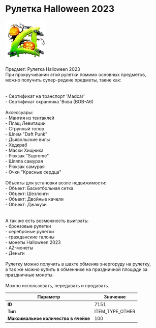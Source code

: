 # Рулетка Halloween 2023

![Item Image](../img/7151.webp?raw=true)

Предмет: Рулетка Halloween 2023<br>При прокручивании этой рулетки помимо основных предметов,<br>можно получить супер-редкие предметы, такие как:<br><br><br>- Сертификат на транспорт 'Madcar'<br>- Сертификат охранника 'Вова (ВОВ-А6)<br><br>Аксессуары:<br>- Мантия из тентаклей<br>- Плащ Левитации<br>- Струнный топор<br>- Шлем "Daft Punk"<br>- Дьявольские вилы<br>- Хедкраб<br>- Маски Хищника<br>- Рюкзак "Supreme"<br>- Шляпа самурая<br>- Рюкзак самурая<br>- Очки "Красные сердца"<br><br>Объекты для установки возле недвижимости:<br>- Объект: Баскетбольная сетка<br>- Объект: Шезлонги<br>- Объект: Двойные качели<br>- Объект: Джакузи<br><br><br>А так же есть возможность выиграть:<br>- бронзовые рулетки<br>- серебряные рулетки<br>- гражданские талоны<br>- монеты Halloween 2023<br>- AZ-монеты<br>- Деньги<br><br>Рулетку можно получить в шахте обменяв энергоруду на рулетку,<br>а так же можно купить в обменнике на праздничной площади за праздничные монеты.<br><br>Можно использовать, передавать и продавать.


| Параметр | Значение |
|----------|----------|
| **ID** | 7151 |
| **Тип** | ITEM_TYPE_OTHER |
| **Максимальное количество в ячейке** | 100 |

